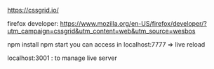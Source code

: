 https://cssgrid.io/

firefox developer: https://www.mozilla.org/en-US/firefox/developer/?utm_campaign=cssgrid&utm_content=web&utm_source=wesbos

npm install
npm start
you can access in localhost:7777
=> live reload

localhost:3001 : to manage live server